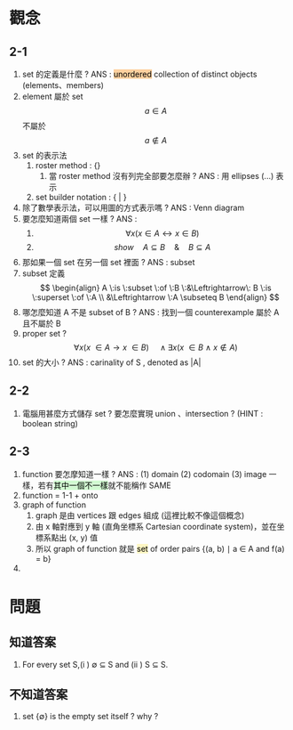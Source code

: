# 觀念
## 2-1
1. set 的定義是什麼 ? ANS : <mark style="background: #FFB86CA6;">unordered</mark> collection of distinct objects (elements、members)
2. element 屬於 set $$a \in A$$ 不屬於 $$ a \not\in A$$
3. set 的表示法
	1. roster method : {}
		1. 當 roster method 沒有列完全部要怎麼辦 ? ANS : 用 ellipses (...) 表示
	2. set builder notation : { | }
4. 除了數學表示法，可以用圖的方式表示嗎 ? ANS : Venn diagram
5. 要怎麼知道兩個 set 一樣 ? ANS : 
	1. $$ \forall x(x \in A \leftrightarrow x \in B)$$
	2. $$show \quad A \subseteq B \quad\&\quad B \subseteq A$$
6. 那如果一個 set 在另一個 set 裡面 ? ANS : subset
7. subset 定義 
$$
\begin{align}
A \:is \:subset \:of \:B \:&\Leftrightarrow\: B \:is \:superset \:of \:A \\
&\Leftrightarrow \:A \subseteq B
\end{align}
$$
8. 哪怎麼知道 A 不是 subset of B ? ANS : 找到一個 counterexample 屬於 A 且不屬於 B
9. proper set ? $$\forall x(x \:\in A \rightarrow x \:\in B) \quad\wedge \exists x(x \:\in B \:\wedge\: x \not\in A)$$
10. set 的大小 ? ANS : carinality of S , denoted as |A|
## 2-2
1. 電腦用甚麼方式儲存 set ? 要怎麼實現 union 、intersection ? (HINT : boolean string)
## 2-3
1. function 要怎摩知道一樣 ? ANS : (1) domain (2) codomain (3) image 一樣，若有<mark style="background: #BBFABBA6;">其中一個不一樣</mark>就不能稱作 SAME
2. function = 1-1 + onto
3. graph of function
	1. graph 是由 vertices 跟 edges 組成 (這裡比較不像這個概念)
	2. 由 x 軸對應到 y 軸 (直角坐標系 Cartesian coordinate system)，並在坐標系點出 (x, y) 值
	4. 所以 graph of function 就是 <mark style="background: #FFF3A3A6;">set</mark> of order pairs {(a, b) ∣ a ∈ A and f(a) = b}
4. 
# 問題
## 知道答案
1. For every set S,(i ) ∅ ⊆ S and (ii ) S ⊆ S.
## 不知道答案
1. set {∅} is the empty set itself ? why ?